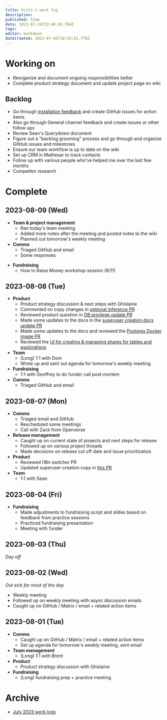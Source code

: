 ```yaml
---
title: Kriti's work log
description: 
published: true
date: 2023-07-19T23:40:58.704Z
tags: 
editor: markdown
dateCreated: 2023-07-06T18:59:51.770Z
---
```


# Working on
- Reorganize and document ongoing responsibilities better
- Complete product strategy document and update project page on wiki
## Backlog
- Go through [installation feedback](https://github.com/centerofci/mathesar/discussions/3108) and create GitHub issues for action items.
- Also go through General channel feedback and create issues or other follow ups
- Review Sean's Querydown document
- Figure out a "backlog grooming" process and go through and organize GitHub issues and milestones
- Ensure our team workflow is up to date on the wiki
- Set up CRM in Mathesar to track contacts
- Follow up with various people who've helped me over the last few months
- Competitor research
# Complete

## 2023-08-09 (Wed)
- **Team & project management**
	- Ran today's team meeting
	- Added more notes after the meeting and posted notes to the wiki
	- Planned out tomorrow's weekly meeting
- **Comms**
	- Triaged GitHub and email
	- Some responses
* **Fundraising**
	* How to Raise Money workshop session (9/11)
## 2023-08-08 (Tue)
- **Product**
	- Product strategy discussion & next steps with Ghislaine
	- Commented on copy changes in [optional inference PR](https://github.com/centerofci/mathesar/pull/3050)
	- Reviewed product question in [DB privilege update PR](https://github.com/centerofci/mathesar/pull/3117)
	- Made some updates to the docs in the [superuser creation docs update PR](https://github.com/centerofci/mathesar/pull/3134)
	- Made some updates to the docs and reviewed the [Postgres Docker image PR](https://github.com/centerofci/mathesar/pull/3121)
	- Reviewed the [UI for creating & managing shares for tables and explorations](https://github.com/centerofci/mathesar/pull/3127)
- **Team**
	- (Long) 1:1 with Dom
	- Wrote up and sent out agenda for tomorrow's weekly meeting
- **Fundraising**
	- 1:1 with Geoffrey to do funder call post-mortem
- **Comms**
	- Triaged GitHub and email

## 2023-08-07 (Mon)
- **Comms**
	- Triaged email and GitHub
	- Rescheduled some meetings
	- Call with Zack from Openverse
- **Release management**
	- Caught up on current state of projects and next steps for release
	- Followed up on various project threads
	- Made decisions on release cut off date and issue prioritization
- **Product**
	- Reviewed i18n switcher PR
	- Updated superuser creation copy in [this PR](https://github.com/centerofci/mathesar/pull/3131)
- **Team**
	- 1:1 with Sean
	
## 2023-08-04 (Fri)
- **Fundraising**
	- Made adjustments to fundraising script and slides based on feedback from practice sessions
	- Practiced fundraising presentation
 	- Meeting with funder 

## 2023-08-03 (Thu)
*Day off*

## 2023-08-02 (Wed)
*Out sick for most of the day*

- Weekly meeting
- Followed up on weekly meeting with async discussion emails
- Caught up on GitHub / Matrix / email + related action items

## 2023-08-01 (Tue)
- **Comms**
	- Caught up on GitHub / Matrix / email + related action items
	- Set up agenda for tomorrow's weekly meeting, sent email
- **Team management**
	- (Long) 1:1 with Brent
- **Product**
	- Product strategy discussion with Ghislaine
- **Fundraising**
	- (Long) fundraising prep + practice meeting

# Archive
 - [July 2023 work logs](/team/worklogs/kriti/2023-07.md)
